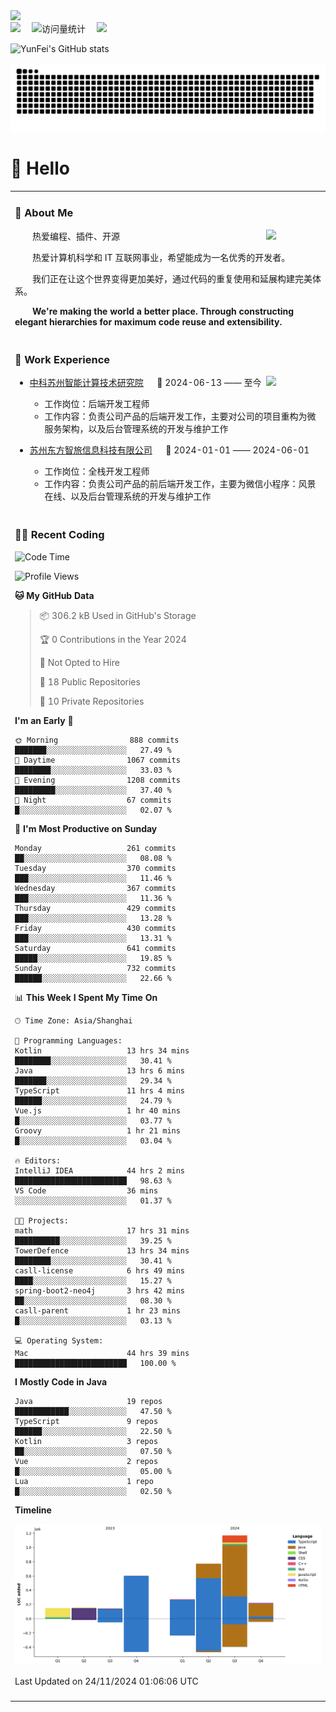   <!-- dynamic typing effect 动态打字效果 -->
  <div>
    <a href="http://yunfei.plus">
      <img src="https://readme-typing-svg.demolab.com?font=Fira+Code&pause=1000&width=435&lines=console.log(%22Hello%2C%20World%22);祝您今天愉快!&center=true&size=27" />
    </a>
  </div>

  <div>
    <a href="http://yunfei.plus/"><img src="https://img.shields.io/badge/Website-博客-8c36db" /></a>&emsp;
    <!-- visitor -->
    <img src="https://komarev.com/ghpvc/?username=yunfeidog&label=Views&color=orange&style=flat" alt="访问量统计" />&emsp;
    <!-- wakatime -->    
    <a href="https://wakatime.com/@yunfeidog"><img src="https://wakatime.com/badge/user/42d0678c-368b-448b-9a77-5d21c5b55352.svg" /></a>
  </div>

![YunFei's GitHub stats](https://github-readme-stats.vercel.app/api?username=yunfeidog)

![snake](./dist/github-contribution-grid-snake.svg)

#  🙋 Hello

<table>


<tr><td>

### 🤺 About Me

<img align="right" width="88" src="https://cdn.jsdelivr.net/gh/yunfeidog/yunfeidog/assets/images/jobs.png" />

<p>&emsp;&emsp;热爱编程、插件、开源</p>
<p>&emsp;&emsp;热爱计算机科学和 IT 互联网事业，希望能成为一名优秀的开发者。</p>
<p>&emsp;&emsp;我们正在让这个世界变得更加美好，通过代码的重复使用和延展构建完美体系。</p>
<p>&emsp;&emsp;<strong>We're making the world a better place. Through constructing elegant hierarchies for maximum code reuse and extensibility.</strong></p>

</td></tr> 

<tr><td>

### 🏢 Work Experience

<img align="right" width="88" src="https://cdn.jsdelivr.net/gh/yunfeidog/yunfeidog/assets/images/yuanze.png" />

- [中科苏州智能计算技术研究院](http://iict.ac.cn/sy) &emsp; 📌 2024-06-13 —— 至今

  - 工作岗位：后端开发工程师
  - 工作内容：负责公司产品的后端开发工作，主要对公司的项目重构为微服务架构，以及后台管理系统的开发与维护工作

- [苏州东方智旅信息科技有限公司](http://www.leyoobao.com/) &emsp; 📌 2024-01-01 —— 2024-06-01

    - 工作岗位：全栈开发工程师
    - 工作内容：负责公司产品的前后端开发工作，主要为微信小程序：风景在线、以及后台管理系统的开发与维护工作


</td></tr>

<tr><td>

### 👩‍💻 Recent Coding
<!--START_SECTION:waka-->
![Code Time](http://img.shields.io/badge/Code%20Time-2%2C116%20hrs%2023%20mins-blue)

![Profile Views](http://img.shields.io/badge/Profile%20Views-0-blue)

**🐱 My GitHub Data** 

> 📦 306.2 kB Used in GitHub's Storage 
 > 
> 🏆 0 Contributions in the Year 2024
 > 
> 🚫 Not Opted to Hire
 > 
> 📜 18 Public Repositories 
 > 
> 🔑 10 Private Repositories 
 > 
**I'm an Early 🐤** 

```text
🌞 Morning                888 commits         ███████░░░░░░░░░░░░░░░░░░   27.49 % 
🌆 Daytime                1067 commits        ████████░░░░░░░░░░░░░░░░░   33.03 % 
🌃 Evening                1208 commits        █████████░░░░░░░░░░░░░░░░   37.40 % 
🌙 Night                  67 commits          █░░░░░░░░░░░░░░░░░░░░░░░░   02.07 % 
```
📅 **I'm Most Productive on Sunday** 

```text
Monday                   261 commits         ██░░░░░░░░░░░░░░░░░░░░░░░   08.08 % 
Tuesday                  370 commits         ███░░░░░░░░░░░░░░░░░░░░░░   11.46 % 
Wednesday                367 commits         ███░░░░░░░░░░░░░░░░░░░░░░   11.36 % 
Thursday                 429 commits         ███░░░░░░░░░░░░░░░░░░░░░░   13.28 % 
Friday                   430 commits         ███░░░░░░░░░░░░░░░░░░░░░░   13.31 % 
Saturday                 641 commits         █████░░░░░░░░░░░░░░░░░░░░   19.85 % 
Sunday                   732 commits         ██████░░░░░░░░░░░░░░░░░░░   22.66 % 
```


📊 **This Week I Spent My Time On** 

```text
🕑︎ Time Zone: Asia/Shanghai

💬 Programming Languages: 
Kotlin                   13 hrs 34 mins      ████████░░░░░░░░░░░░░░░░░   30.41 % 
Java                     13 hrs 6 mins       ███████░░░░░░░░░░░░░░░░░░   29.34 % 
TypeScript               11 hrs 4 mins       ██████░░░░░░░░░░░░░░░░░░░   24.79 % 
Vue.js                   1 hr 40 mins        █░░░░░░░░░░░░░░░░░░░░░░░░   03.77 % 
Groovy                   1 hr 21 mins        █░░░░░░░░░░░░░░░░░░░░░░░░   03.04 % 

🔥 Editors: 
IntelliJ IDEA            44 hrs 2 mins       █████████████████████████   98.63 % 
VS Code                  36 mins             ░░░░░░░░░░░░░░░░░░░░░░░░░   01.37 % 

🐱‍💻 Projects: 
math                     17 hrs 31 mins      ██████████░░░░░░░░░░░░░░░   39.25 % 
TowerDefence             13 hrs 34 mins      ████████░░░░░░░░░░░░░░░░░   30.41 % 
casll-license            6 hrs 49 mins       ████░░░░░░░░░░░░░░░░░░░░░   15.27 % 
spring-boot2-neo4j       3 hrs 42 mins       ██░░░░░░░░░░░░░░░░░░░░░░░   08.30 % 
casll-parent             1 hr 23 mins        █░░░░░░░░░░░░░░░░░░░░░░░░   03.13 % 

💻 Operating System: 
Mac                      44 hrs 39 mins      █████████████████████████   100.00 % 
```

**I Mostly Code in Java** 

```text
Java                     19 repos            ████████████░░░░░░░░░░░░░   47.50 % 
TypeScript               9 repos             ██████░░░░░░░░░░░░░░░░░░░   22.50 % 
Kotlin                   3 repos             ██░░░░░░░░░░░░░░░░░░░░░░░   07.50 % 
Vue                      2 repos             █░░░░░░░░░░░░░░░░░░░░░░░░   05.00 % 
Lua                      1 repo              █░░░░░░░░░░░░░░░░░░░░░░░░   02.50 % 
```



**Timeline**

![Lines of Code chart](https://raw.githubusercontent.com/yunfeidog/yunfeidog/main/assets/bar_graph.png)


 Last Updated on 24/11/2024 01:06:06 UTC
<!--END_SECTION:waka-->

</td></tr>




<tr><td>

